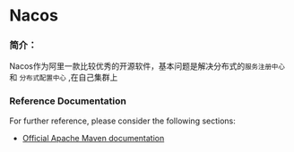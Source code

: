 # Nacos
### 简介：
Nacos作为阿里一款比较优秀的开源软件，基本问题是解决分布式的`服务注册中心` 和 `分布式配置中心` ,在自己集群上

### Reference Documentation
For further reference, please consider the following sections:

* [Official Apache Maven documentation](https://maven.apache.org/guides/index.html)

